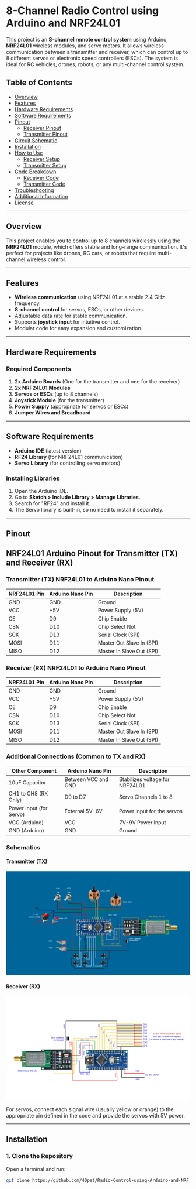 # 8-Channel Radio Control using Arduino and NRF24L01

This project is an **8-channel remote control system** using Arduino, **NRF24L01** wireless modules, and servo motors. It allows wireless communication between a transmitter and receiver, which can control up to 8 different servos or electronic speed controllers (ESCs). The system is ideal for RC vehicles, drones, robots, or any multi-channel control system.

## Table of Contents

- [Overview](#overview)
- [Features](#features)
- [Hardware Requirements](#hardware-requirements)
- [Software Requirements](#software-requirements)
- [Pinout](#pinout)
  - [Receiver Pinout](#receiver-pinout)
  - [Transmitter Pinout](#transmitter-pinout)
- [Circuit Schematic](#circuit-schematic)
- [Installation](#installation)
- [How to Use](#how-to-use)
  - [Receiver Setup](#receiver-setup)
  - [Transmitter Setup](#transmitter-setup)
- [Code Breakdown](#code-breakdown)
  - [Receiver Code](#receiver-code)
  - [Transmitter Code](#transmitter-code)
- [Troubleshooting](#troubleshooting)
- [Additional Information](#additional-information)
- [License](#license)

---

## Overview

This project enables you to control up to 8 channels wirelessly using the **NRF24L01** module, which offers stable and long-range communication. It's perfect for projects like drones, RC cars, or robots that require multi-channel wireless control.

---

## Features

- **Wireless communication** using NRF24L01 at a stable 2.4 GHz frequency.
- **8-channel control** for servos, ESCs, or other devices.
- Adjustable data rate for stable communication.
- Supports **joystick input** for intuitive control.
- Modular code for easy expansion and customization.

---

## Hardware Requirements

### Required Components
1. **2x Arduino Boards** (One for the transmitter and one for the receiver)
2. **2x NRF24L01 Modules**
3. **Servos or ESCs** (up to 8 channels)
4. **Joystick Module** (for the transmitter)
5. **Power Supply** (appropriate for servos or ESCs)
6. **Jumper Wires and Breadboard**

---

## Software Requirements

- **Arduino IDE** (latest version)
- **RF24 Library** (for NRF24L01 communication)
- **Servo Library** (for controlling servo motors)

### Installing Libraries

1. Open the Arduino IDE.
2. Go to **Sketch > Include Library > Manage Libraries**.
3. Search for "RF24" and install it.
4. The Servo library is built-in, so no need to install it separately.

---

## Pinout

## NRF24L01 Arduino Pinout for Transmitter (TX) and Receiver (RX)

### Transmitter (TX) NRF24L01 to Arduino Nano Pinout

| **NRF24L01 Pin**        | **Arduino Nano Pin** | **Description**                   |
|-------------------------|----------------------|------------------------------------|
| GND                     | GND                  | Ground                            |
| VCC                     | +5V                  | Power Supply (5V)                 |
| CE                      | D9                   | Chip Enable                       |
| CSN                     | D10                  | Chip Select Not                   |
| SCK                     | D13                  | Serial Clock (SPI)                |
| MOSI                    | D11                  | Master Out Slave In (SPI)         |
| MISO                    | D12                  | Master In Slave Out (SPI)         |

### Receiver (RX) NRF24L01 to Arduino Nano Pinout

| **NRF24L01 Pin**        | **Arduino Nano Pin** | **Description**                   |
|-------------------------|----------------------|------------------------------------|
| GND                     | GND                  | Ground                            |
| VCC                     | +5V                  | Power Supply (5V)                 |
| CE                      | D9                   | Chip Enable                       |
| CSN                     | D10                  | Chip Select Not                   |
| SCK                     | D13                  | Serial Clock (SPI)                |
| MOSI                    | D11                  | Master Out Slave In (SPI)         |
| MISO                    | D12                  | Master In Slave Out (SPI)         |

### Additional Connections (Common to TX and RX)

| **Other Component**      | **Arduino Nano Pin** | **Description**                   |
|--------------------------|----------------------|------------------------------------|
| 10uF Capacitor            | Between VCC and GND  | Stabilizes voltage for NRF24L01    |
| CH1 to CH8 (RX Only)      | D0 to D7             | Servo Channels 1 to 8             |
| Power Input (for Servo)   | External 5V-6V       | Power input for the servos         |
| VCC (Arduino)             | VCC                  | 7V-9V Power Input                 |
| GND (Arduino)             | GND                  | Ground                            |

### Schematics

#### Transmitter (TX)
![Transmitter Schematic](https://github.com/40pet/40pet/blob/main/TX.jpg)

#### Receiver (RX)
![Receiver Schematic](https://github.com/40pet/40pet/blob/main/RX%20(1).jpg)


For servos, connect each signal wire (usually yellow or orange) to the appropriate pin defined in the code and provide the servos with 5V power.

---

## Installation

### 1. Clone the Repository

Open a terminal and run:

```bash
git clone https://github.com/40pet/Radio-Control-using-Arduino-and-NRF.git

